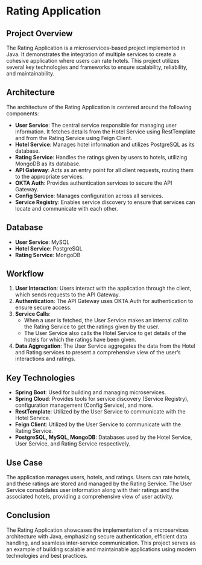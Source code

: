 # Rating Application

## Project Overview

The Rating Application is a microservices-based project implemented in Java. It demonstrates the integration of multiple services to create a cohesive application where users can rate hotels. This project utilizes several key technologies and frameworks to ensure scalability, reliability, and maintainability.

## Architecture

The architecture of the Rating Application is centered around the following components:

-   **User Service**: The central service responsible for managing user information. It fetches details from the Hotel Service using RestTemplate and from the Rating Service using Feign Client.
-   **Hotel Service**: Manages hotel information and utilizes PostgreSQL as its database.
-   **Rating Service**: Handles the ratings given by users to hotels, utilizing MongoDB as its database.
-   **API Gateway**: Acts as an entry point for all client requests, routing them to the appropriate services.
-   **OKTA Auth**: Provides authentication services to secure the API Gateway.
-   **Config Service**: Manages configuration across all services.
-   **Service Registry**: Enables service discovery to ensure that services can locate and communicate with each other.

## Database

-   **User Service**: MySQL
-   **Hotel Service**: PostgreSQL
-   **Rating Service**: MongoDB

## Workflow

1. **User Interaction**: Users interact with the application through the client, which sends requests to the API Gateway.
2. **Authentication**: The API Gateway uses OKTA Auth for authentication to ensure secure access.
3. **Service Calls**:
    - When a user is fetched, the User Service makes an internal call to the Rating Service to get the ratings given by the user.
    - The User Service also calls the Hotel Service to get details of the hotels for which the ratings have been given.
4. **Data Aggregation**: The User Service aggregates the data from the Hotel and Rating services to present a comprehensive view of the user’s interactions and ratings.

## Key Technologies

-   **Spring Boot**: Used for building and managing microservices.
-   **Spring Cloud**: Provides tools for service discovery (Service Registry), configuration management (Config Service), and more.
-   **RestTemplate**: Utilized by the User Service to communicate with the Hotel Service.
-   **Feign Client**: Utilized by the User Service to communicate with the Rating Service.
-   **PostgreSQL, MySQL, MongoDB**: Databases used by the Hotel Service, User Service, and Rating Service respectively.

## Use Case

The application manages users, hotels, and ratings. Users can rate hotels, and these ratings are stored and managed by the Rating Service. The User Service consolidates user information along with their ratings and the associated hotels, providing a comprehensive view of user activity.

## Conclusion

The Rating Application showcases the implementation of a microservices architecture with Java, emphasizing secure authentication, efficient data handling, and seamless inter-service communication. This project serves as an example of building scalable and maintainable applications using modern technologies and best practices.
